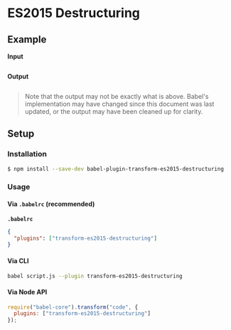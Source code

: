 # ES2015 Destructuring

## Example

**Input**

```js
```

**Output**

```js
```

> Note that the output may not be exactly what is above. Babel's implementation
> may have changed since this document was last updated, or the output may have
> been cleaned up for clarity.

## Setup

### Installation

```sh
$ npm install --save-dev babel-plugin-transform-es2015-destructuring
```

### Usage

#### Via `.babelrc` (recommended)

**`.babelrc`**

```json
{
  "plugins": ["transform-es2015-destructuring"]
}
```

#### Via CLI

```sh
babel script.js --plugin transform-es2015-destructuring
```

#### Via Node API

```js
require("babel-core").transform("code", {
  plugins: ["transform-es2015-destructuring"]
});
```
